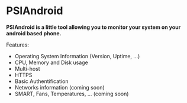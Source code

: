 PSIAndroid
=========================

**PSIAndroid is a little tool allowing you to monitor your system on your android based phone.**

Features:

 * Operating System Information (Version, Uptime, ...)
 * CPU, Memory and Disk usage
 * Multi-host
 * HTTPS
 * Basic Authentification
 * Networks information (coming soon)
 * SMART, Fans, Temperatures, ...  (coming soon)